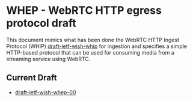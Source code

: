 # WHEP - WebRTC HTTP egress protocol draft

This document mimics what has been done the WebRTC HTTP Ingest Protocol (WHIP) [draft-ietf-wish-whip](https://datatracker.ietf.org/doc/html/draft-ietf-wish-whip) for ingestion and specifies a simple HTTP-based protocol that can be used for consuming media from a streaming service using WebRTC.

## Current Draft
- [draft-ietf-wish-whep-00](https://datatracker.ietf.org/doc/html/draft-ietf-wish-whep-00)



